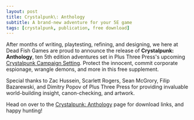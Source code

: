 ```yaml
---
layout: post
title: Crystalpunk\: Anthology
subtitle: A brand-new adventure for your 5E game
tags: [crystalpunk, publication, free download]
---
```


After months of writing, playtesting, refining, and designing, we here at Dead Fish Games are proud to announce the release of **Crystalpunk: Anthology**, ten 5th edition adventures set in Plus Three Press's upcoming [Crystalpunk Campaign Setting](https://plusthreepress.com/). Protect the innocent, commit corporate espionage, wrangle demons, and more in this free supplement.

Special thanks to Zac Hussein, Scarlett Rogers, Sean McGrory, Filip Bazarewski, and Dimitry Popov of Plus Three Press for providing invaluable world-building insight, canon-checking, and artwork.

Head on over to the [Crystalpunk: Anthology](/anthology) page for download links, and happy hunting!